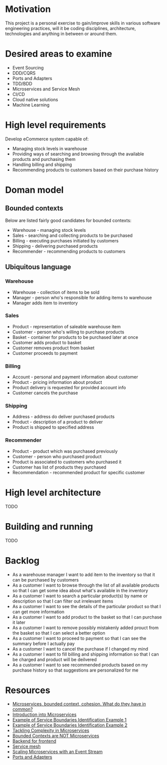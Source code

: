 # Motivation

This project is a personal exercise to gain/improve skills in various software engineering practices, will it be coding disciplines, architecture, technologies and anything in between or around them.

# Desired areas to examine
- Event Sourcing
- DDD/CQRS
- Ports and Adapters
- TDD/BDD
- Microservices and Service Mesh
- CI/CD
- Cloud native solutions
- Machine Learning

# High level requirements
Develop eCommerce system capable of:

 - Managing stock levels in warehouse
 - Providing ways of searching and browsing through the available products and purchasing them
 - Handling billing and shipping
 - Recommending products to customers based on their purchase history

# Doman model
## Bounded contexts
Below are listed fairly good candidates for bounded contexts:

- Warehouse - managing stock levels
- Sales - searching and collecting products to be purchased
- Billing - executing purchases initiated by customers
- Shipping - delivering purchased products
- Recommender - recommending products to customers

## Ubiquitous language
### Warehouse
- Warehouse - collection of items to be sold
- Manager - person who's responsible for adding items to warehouse
- Manager adds item to inventory

### Sales
- Product - representation of saleable warehouse item
- Customer - person who's willing to purchase products
- Basket - container for products to be purchased later at once
- Customer adds product to basket
- Customer removes product from basket
- Customer proceeds to payment

### Billing
- Account - personal and payment information about customer
- Product - pricing information about product
- Product delivery is requested for provided account info
- Customer cancels the purchase

### Shipping
- Address - address do deliver purchased products
- Product - description of a product to deliver
- Product is shipped to specified address

### Recommender
- Product - product which was purchased previously
- Customer - person who purchased product
- Product is associated to customers who purchased it
- Customer has list of products they purchased
- Recommendation - recommended product for specific customer

# High level architecture
TODO

# Building and running
TODO

# Backlog
- As a warehouse manager I want to add item to the inventory so that it can be purchased by customers
- As a customer I want to browse through the list of all available products so that I can get some idea about what's available in the inventory
- As a customer I want to search a particular product(s) by name or description so that I can filter out irrelevant items
- As a customer I want to see the details of the particular product so that I can get more information
- As a customer I want to add product to the basket so that I can purchase it later
- As a customer I want to remove possibly mistakenly added prouct from the basket so that I can select a better option
- As a customer I want to proceed to payment so that I can see the summary before I actually pay
- As a customer I want to cancel the purchase if I changed my mind
- As a customer I want to fill billing and shipping information so that I can be charged and product will be deilvered
- As a customer I want to see recommended products based on my purchase history so that suggestions are personalized for me

# Resources
- [Microservices, bounded context, cohesion. What do they have in common?](https://hackernoon.com/microservices-bounded-context-cohesion-what-do-they-have-in-common-1107b70342b3)
- [Introduction into Microservices](https://specify.io/concepts/microservices)
- [Example of Service Boundaries Identification Example 1](https://hackernoon.com/example-of-service-boundaries-identification-e9077c513560)
- [Example of Service Boundaries Identification Example 2](https://hackernoon.com/service-boundaries-identification-example-in-e-commerce-a2c01a1b8ee9)
- [Tackling Complexity in Microservices](https://vladikk.com/2018/02/28/microservices/)
- [Bounded Contexts are NOT Microservices](https://vladikk.com/2018/01/21/bounded-contexts-vs-microservices/)
- [Backend for frontend](https://samnewman.io/patterns/architectural/bff/)
- [Service mesh](https://www.thoughtworks.com/radar/techniques/service-mesh)
- [Scaling Microservices with an Event Stream](https://www.thoughtworks.com/de/insights/blog/scaling-microservices-event-stream)
- [Ports and Adapters](https://softwarecampament.wordpress.com/portsadapters/)

